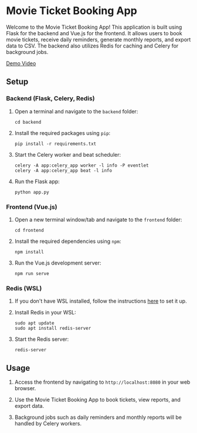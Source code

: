 # Movie Ticket Booking App

Welcome to the Movie Ticket Booking App! This application is built using Flask for the backend and Vue.js for the frontend. It allows users to book movie tickets, receive daily reminders, generate monthly reports, and export data to CSV. The backend also utilizes Redis for caching and Celery for background jobs.

[Demo Video](https://drive.google.com/file/d/1DjohVqfHfbGuGTD6lHSfJWtTdzg0xtrj/view?usp=drivesdk)

## Setup

### Backend (Flask, Celery, Redis)

1. Open a terminal and navigate to the `backend` folder:
   ```
   cd backend
   ```

2. Install the required packages using `pip`:
   ```
   pip install -r requirements.txt
   ```

3. Start the Celery worker and beat scheduler:
   ```
   celery -A app:celery_app worker -l info -P eventlet
   celery -A app:celery_app beat -l info
   ```

4. Run the Flask app:
   ```
   python app.py
   ```

### Frontend (Vue.js)

1. Open a new terminal window/tab and navigate to the `frontend` folder:
   ```
   cd frontend
   ```

2. Install the required dependencies using `npm`:
   ```
   npm install
   ```

3. Run the Vue.js development server:
   ```
   npm run serve
   ```

### Redis (WSL)

1. If you don't have WSL installed, follow the instructions [here](https://docs.microsoft.com/en-us/windows/wsl/install) to set it up.

2. Install Redis in your WSL:
   ```
   sudo apt update
   sudo apt install redis-server
   ```

3. Start the Redis server:
   ```
   redis-server
   ```

## Usage

1. Access the frontend by navigating to `http://localhost:8080` in your web browser.

2. Use the Movie Ticket Booking App to book tickets, view reports, and export data.

3. Background jobs such as daily reminders and monthly reports will be handled by Celery workers.
